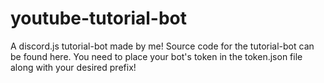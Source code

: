 # youtube-tutorial-bot
A discord.js tutorial-bot made by me!
Source code for the tutorial-bot can be found here.
You need to place your bot's token in the token.json file along with your desired prefix!
